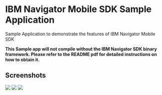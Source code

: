 # IBM Navigator Mobile SDK Sample Application

Sample Application to demonstrate the features of IBM Navigator Mobile SDK

**This Sample app will not compile without the IBM Navigator SDK binary framework. Please refer to the README pdf for detailed instructions on how to obtain it.**

## Screenshots

![](https://raw.githubusercontent.com/kosta-tachtevrenidis/ibm-navigator-mobilesdk-sample/master/screenshots/login.png)
![](https://raw.githubusercontent.com/kosta-tachtevrenidis/ibm-navigator-mobilesdk-sample/master/screenshots/browse.png)
![](https://raw.githubusercontent.com/kosta-tachtevrenidis/ibm-navigator-mobilesdk-sample/master/screenshots/search.png)